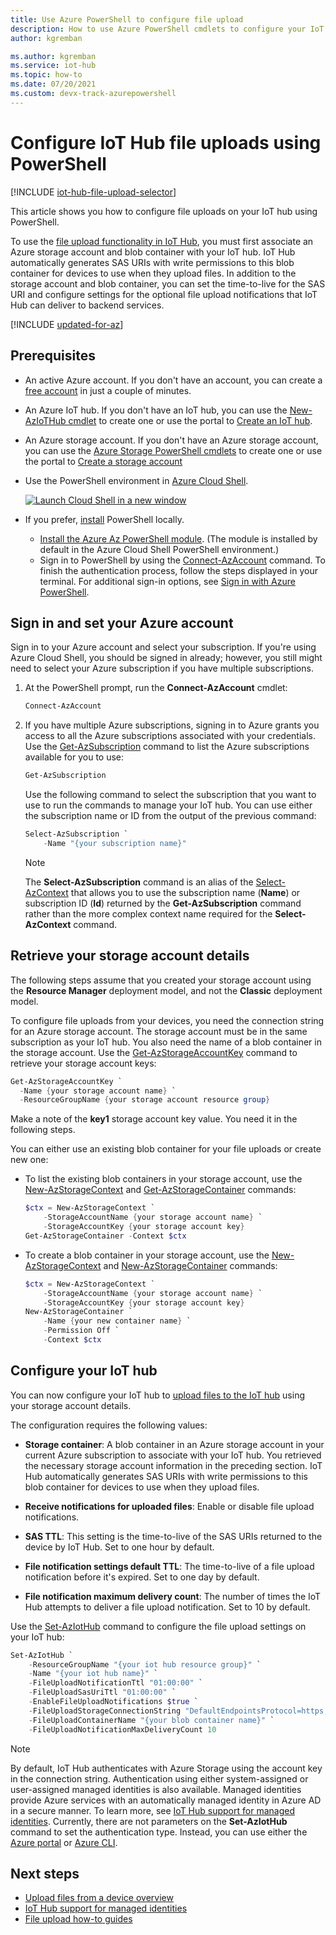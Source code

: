 ```yaml
---
title: Use Azure PowerShell to configure file upload
description: How to use Azure PowerShell cmdlets to configure your IoT hub to enable file uploads from connected devices. Includes information about configuring the destination Azure storage account.
author: kgremban

ms.author: kgremban 
ms.service: iot-hub
ms.topic: how-to
ms.date: 07/20/2021
ms.custom: devx-track-azurepowershell
---
```


# Configure IoT Hub file uploads using PowerShell

[!INCLUDE [iot-hub-file-upload-selector](../../includes/iot-hub-file-upload-selector.md)]

This article shows you how to configure file uploads on your IoT hub using PowerShell. 

To use the [file upload functionality in IoT Hub](iot-hub-devguide-file-upload.md), you must first associate an Azure storage account and blob container with your IoT hub. IoT Hub automatically generates SAS URIs with write permissions to this blob container for devices to use when they upload files. In addition to the storage account and blob container, you can set the time-to-live for the SAS URI and configure settings for the optional file upload notifications that IoT Hub can deliver to backend services.

[!INCLUDE [updated-for-az](../../includes/updated-for-az.md)]

## Prerequisites

* An active Azure account. If you don't have an account, you can create a [free account](https://azure.microsoft.com/pricing/free-trial/) in just a couple of minutes.

* An Azure IoT hub. If you don't have an IoT hub, you can use the [New-AzIoTHub cmdlet](/powershell/module/az.iothub/new-aziothub) to create one or use the portal to [Create an IoT hub](iot-hub-create-through-portal.md).

* An Azure storage account. If you don't have an Azure storage account, you can use the [Azure Storage PowerShell cmdlets](/powershell/module/az.storage/) to create one or use the portal to [Create a storage account](../storage/common/storage-account-create.md)

* Use the PowerShell environment in [Azure Cloud Shell](../cloud-shell/quickstart-powershell.md).

   [![Launch Cloud Shell in a new window](./media/iot-hub-configure-file-upload-powershell/hdi-launch-cloud-shell.png)](https://shell.azure.com)

* If you prefer, [install](/powershell/scripting/install/installing-powershell) PowerShell locally.

  * [Install the Azure Az PowerShell module](/powershell/azure/install-azure-powershell). (The module is installed by default in the Azure Cloud Shell PowerShell environment.) 
  * Sign in to PowerShell by using the [Connect-AzAccount](/powershell/module/az.accounts/connect-azaccount) command.  To finish the authentication process, follow the steps displayed in your terminal.  For additional sign-in options, see [Sign in with Azure PowerShell](/powershell/azure/authenticate-azureps).


## Sign in and set your Azure account

Sign in to your Azure account and select your subscription. If you're using Azure Cloud Shell, you should be signed in already; however, you still might need to select your Azure subscription if you have multiple subscriptions.

1. At the PowerShell prompt, run the **Connect-AzAccount** cmdlet:

    ```powershell
    Connect-AzAccount
    ```

2. If you have multiple Azure subscriptions, signing in to Azure grants you access to all the Azure subscriptions associated with your credentials. Use the [Get-AzSubscription](/powershell/module/az.accounts/get-azsubscription) command to list the Azure subscriptions available for you to use:

    ```powershell
    Get-AzSubscription
    ```

    Use the following command to select the subscription that you want to use to run the commands to manage your IoT hub. You can use either the subscription name or ID from the output of the previous command:

    ```powershell
    Select-AzSubscription `
        -Name "{your subscription name}"
    ```

    > [!NOTE]
    > The **Select-AzSubscription** command is an alias of the [Select-AzContext](/powershell/module/az.accounts/select-azcontext) that allows you to use the subscription name (**Name**) or subscription ID (**Id**) returned by the **Get-AzSubscription** command rather than the more complex context name required for the **Select-AzContext** command.

## Retrieve your storage account details

The following steps assume that you created your storage account using the **Resource Manager** deployment model, and not the **Classic** deployment model.

To configure file uploads from your devices, you need the connection string for an Azure storage account. The storage account must be in the same subscription as your IoT hub. You also need the name of a blob container in the storage account. Use the [Get-AzStorageAccountKey](/powershell/module/az.storage/get-azstorageaccountkey) command to retrieve your storage account keys:

```powershell
Get-AzStorageAccountKey `
  -Name {your storage account name} `
  -ResourceGroupName {your storage account resource group}
```

Make a note of the **key1** storage account key value. You need it in the following steps.

You can either use an existing blob container for your file uploads or create new one:

* To list the existing blob containers in your storage account, use the [New-AzStorageContext](/powershell/module/az.storage/new-azstoragecontext) and [Get-AzStorageContainer](/powershell/module/az.storage/get-azstoragecontainer)  commands:

    ```powershell
    $ctx = New-AzStorageContext `
        -StorageAccountName {your storage account name} `
        -StorageAccountKey {your storage account key}
    Get-AzStorageContainer -Context $ctx
    ```

* To create a blob container in your storage account, use the [New-AzStorageContext](/powershell/module/az.storage/new-azstoragecontext) and [New-AzStorageContainer](/powershell/module/az.storage/new-azstoragecontainer) commands:

    ```powershell
    $ctx = New-AzStorageContext `
        -StorageAccountName {your storage account name} `
        -StorageAccountKey {your storage account key}
    New-AzStorageContainer `
        -Name {your new container name} `
        -Permission Off `
        -Context $ctx
    ```

## Configure your IoT hub

You can now configure your IoT hub to [upload files to the IoT hub](iot-hub-devguide-file-upload.md) using your storage account details.

The configuration requires the following values:

* **Storage container**: A blob container in an Azure storage account in your current Azure subscription to associate with your IoT hub. You retrieved the necessary storage account information in the preceding section. IoT Hub automatically generates SAS URIs with write permissions to this blob container for devices to use when they upload files.

* **Receive notifications for uploaded files**: Enable or disable file upload notifications.

* **SAS TTL**: This setting is the time-to-live of the SAS URIs returned to the device by IoT Hub. Set to one hour by default.

* **File notification settings default TTL**: The time-to-live of a file upload notification before it's expired. Set to one day by default.

* **File notification maximum delivery count**: The number of times the IoT Hub attempts to deliver a file upload notification. Set to 10 by default.

Use the [Set-AzIotHub](/powershell/module/az.iothub/set-aziothub) command to configure the file upload settings on your IoT hub:

```powershell
Set-AzIotHub `
    -ResourceGroupName "{your iot hub resource group}" `
    -Name "{your iot hub name}" `
    -FileUploadNotificationTtl "01:00:00" `
    -FileUploadSasUriTtl "01:00:00" `
    -EnableFileUploadNotifications $true `
    -FileUploadStorageConnectionString "DefaultEndpointsProtocol=https;AccountName={your storage account name};AccountKey={your storage account key};EndpointSuffix=core.windows.net" `
    -FileUploadContainerName "{your blob container name}" `
    -FileUploadNotificationMaxDeliveryCount 10
```

> [!NOTE]
> By default, IoT Hub authenticates with Azure Storage using the account key in the connection string. Authentication using either system-assigned or user-assigned managed identities is also available. Managed identities provide Azure services with an automatically managed identity in Azure AD in a secure manner. To learn more, see [IoT Hub support for managed identities](./iot-hub-managed-identity.md). Currently, there are not parameters on the **Set-AzIotHub** command to set the authentication type. Instead, you can use either the [Azure portal](./iot-hub-configure-file-upload.md) or [Azure CLI](./iot-hub-configure-file-upload-cli.md). 

## Next steps

* [Upload files from a device overview](iot-hub-devguide-file-upload.md)
* [IoT Hub support for managed identities](./iot-hub-managed-identity.md)
* [File upload how-to guides](./file-upload-dotnet.md)